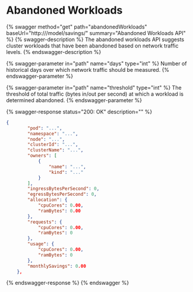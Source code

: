 # Abandoned Workloads

{% swagger method="get" path="abandonedWorkloads" baseUrl="http://<kubecost-address>/model/savings/" summary="Abandoned Workloads API" %}
{% swagger-description %}
The abandoned workloads API suggests cluster workloads that have been abandoned based on network traffic levels.
{% endswagger-description %}

{% swagger-parameter in="path" name="days" type="int" %}
Number of historical days over which network traffic should be measured.
{% endswagger-parameter %}

{% swagger-parameter in="path" name="threshold" type="int" %}
The threshold of total traffic (bytes in/out per second) at which a workload is determined abandoned.
{% endswagger-parameter %}

{% swagger-response status="200: OK" description="" %}
```json
{
        "pod": "...",
        "namespace": "...",
        "node": "...",
        "clusterId": "...",
        "clusterName": "...",
        "owners": [
            {
                "name": "...",
                "kind": "..."
            }
        ],
        "ingressBytesPerSecond": 0,
        "egressBytesPerSecond": 0,
        "allocation": {
            "cpuCores": 0.00,
            "ramBytes": 0.00
        },
        "requests": {
            "cpuCores": 0.00,
            "ramBytes": 0
        },
        "usage": {
            "cpuCores": 0.00,
            "ramBytes": 0
        },
        "monthlySavings": 0.00
    },
```
{% endswagger-response %}
{% endswagger %}
